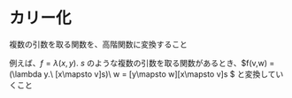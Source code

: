 # カリー化

複数の引数を取る関数を、高階関数に変換すること

例えば、$f = \lambda(x, y).\ s$ のような複数の引数を取る関数があるとき、$f(v,w) = (\lambda y.\ [x\mapsto v]s)\ w = [y\mapsto w][x\mapsto v]s $ と変換していくこと
